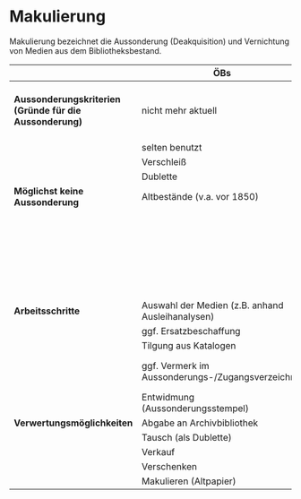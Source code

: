 # Makulierung

Makulierung bezeichnet die Aussonderung (Deakquisition) und Vernichtung von Medien aus dem Bibliotheksbestand.

|                                                          | ÖBs                                               | WBs                                                          |
| -------------------------------------------------------- | ------------------------------------------------- | ------------------------------------------------------------ |
| **Aussonderungskriterien (Gründe für die Aussonderung)** | nicht mehr aktuell                                | nicht mehr aktuell (z.B. naturwissenschaftlich-technische Zeitschriften, Zeitungen, Gesetzessammlungen, Amts- und Formenschriften) |
|                                                          | selten benutzt                                    | selten benutzt                                               |
|                                                          | Verschleiß                                        | Verschleiß                                                   |
|                                                          | Dublette                                          | Dublette                                                     |
| **Möglichst keine Aussonderung**                         | Altbestände (v.a. vor 1850)                       | Altbestände (v.a. vor 1850)                                  |
|                                                          |                                                   | lange aktuelle Literatur (Quellen- und Forschungsliteratur bei Geisteswissenschaften) |
|                                                          |                                                   | Deutschland nur dieses Exemplar vorhanden                    |
|                                                          |                                                   | keinesfalls: Archivbestände (&#8594; Archivbibliotheken)     |
| **Arbeitsschritte**                                      | Auswahl der Medien (z.B. anhand Ausleihanalysen)  | Auswahl der Medien (z.B. anhand Ausleihanalysen)             |
|                                                          | ggf. Ersatzbeschaffung                            | ggf. Ersatzbeschaffung                                       |
|                                                          | Tilgung aus Katalogen                             | Tilgung aus Katalogen                                        |
|                                                          | ggf. Vermerk im Aussonderungs-/Zugangsverzeichnis | Abgang im Aussonderungs-/Inventarverzeichnis vermerken       |
|                                                          | Entwidmung (Aussonderungsstempel)                 | Entwidmung (Aussonderungsstempel)                            |
| **Verwertungsmöglichkeiten**                             | Abgabe an Archivbibliothek                        | Tausch (als Dublette)                                        |
|                                                          | Tausch (als Dublette)                             | Verkauf                                                      |
|                                                          | Verkauf                                           | Verschenken                                                  |
|                                                          | Verschenken                                       | Makulieren (Altpapier)                                       |
|                                                          | Makulieren (Altpapier)                            |                                                              |

